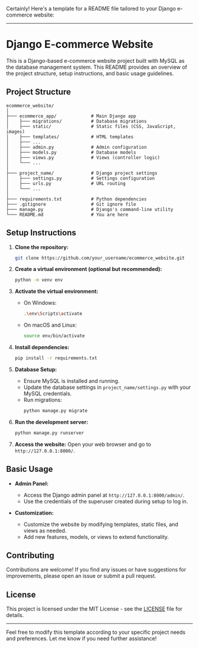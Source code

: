 Certainly! Here's a template for a README file tailored to your Django e-commerce website:

---

# Django E-commerce Website

This is a Django-based e-commerce website project built with MySQL as the database management system. This README provides an overview of the project structure, setup instructions, and basic usage guidelines.

## Project Structure

```
ecommerce_website/
│
├─── ecommerce_app/             # Main Django app
│    ├─── migrations/           # Database migrations
│    ├─── static/               # Static files (CSS, JavaScript, images)
│    ├─── templates/            # HTML templates
│    ├─── ...
│    ├─── admin.py              # Admin configuration
│    ├─── models.py             # Database models
│    ├─── views.py              # Views (controller logic)
│    └─── ...
│
├─── project_name/              # Django project settings
│    ├─── settings.py           # Settings configuration
│    ├─── urls.py               # URL routing
│    └─── ...
│
├─── requirements.txt           # Python dependencies
├─── .gitignore                 # Git ignore file
├─── manage.py                  # Django's command-line utility
└─── README.md                  # You are here
```

## Setup Instructions

1. **Clone the repository:**
    ```bash
    git clone https://github.com/your_username/ecommerce_website.git
    ```

2. **Create a virtual environment (optional but recommended):**
    ```bash
    python -m venv env
    ```

3. **Activate the virtual environment:**
    - On Windows:
        ```bash
        .\env\Scripts\activate
        ```
    - On macOS and Linux:
        ```bash
        source env/bin/activate
        ```

4. **Install dependencies:**
    ```bash
    pip install -r requirements.txt
    ```

5. **Database Setup:**
    - Ensure MySQL is installed and running.
    - Update the database settings in `project_name/settings.py` with your MySQL credentials.
    - Run migrations:
        ```bash
        python manage.py migrate
        ```

6. **Run the development server:**
    ```bash
    python manage.py runserver
    ```

7. **Access the website:**
    Open your web browser and go to `http://127.0.0.1:8000/`.

## Basic Usage

- **Admin Panel:**
  - Access the Django admin panel at `http://127.0.0.1:8000/admin/`.
  - Use the credentials of the superuser created during setup to log in.

- **Customization:**
  - Customize the website by modifying templates, static files, and views as needed.
  - Add new features, models, or views to extend functionality.

## Contributing

Contributions are welcome! If you find any issues or have suggestions for improvements, please open an issue or submit a pull request.

## License

This project is licensed under the MIT License - see the [LICENSE](LICENSE) file for details.

---

Feel free to modify this template according to your specific project needs and preferences. Let me know if you need further assistance!
